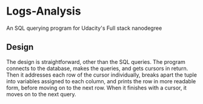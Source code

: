 # Logs-Analysis
An SQL querying program for Udacity's Full stack nanodegree  

## Design
The design is straightforward, other than the SQL queries. The program connects
to the database, makes the queries, and gets cursors in return. Then it addresses
each row of the cursor individually, breaks apart the tuple into variables assigned
to each column, and prints the row in more readable form, before moving on to the
next row. When it finishes with a cursor, it moves on to the next query.

